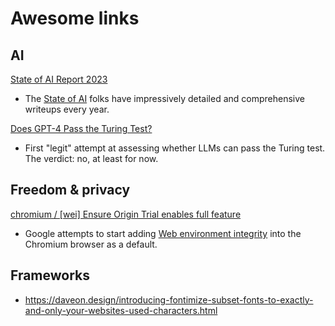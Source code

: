 # Awesome links

## AI

[State of AI Report 2023](https://docs.google.com/presentation/d/156WpBF_rGvf4Ecg19oM1fyR51g4FAmHV3Zs0WLukrLQ/)

- The [State of AI](https://www.stateof.ai/) folks have impressively detailed and
  comprehensive writeups every year.

[Does GPT-4 Pass the Turing Test?](https://arxiv.org/pdf/2310.20216v1.pdf)

- First "legit" attempt at assessing whether LLMs can pass the Turing test. The
  verdict: no, at least for now.

## Freedom & privacy

[chromium / [wei] Ensure Origin Trial enables full feature](https://github.com/chromium/chromium/commit/6f47a22906b2899412e79a2727355efa9cc8f5bd)

- Google attempts to start adding
  [Web environment integrity](https://www.fsf.org/blogs/community/web-environment-integrity-is-an-all-out-attack-on-the-free-internet)
  into the Chromium browser as a default.

## Frameworks

- https://daveon.design/introducing-fontimize-subset-fonts-to-exactly-and-only-your-websites-used-characters.html
